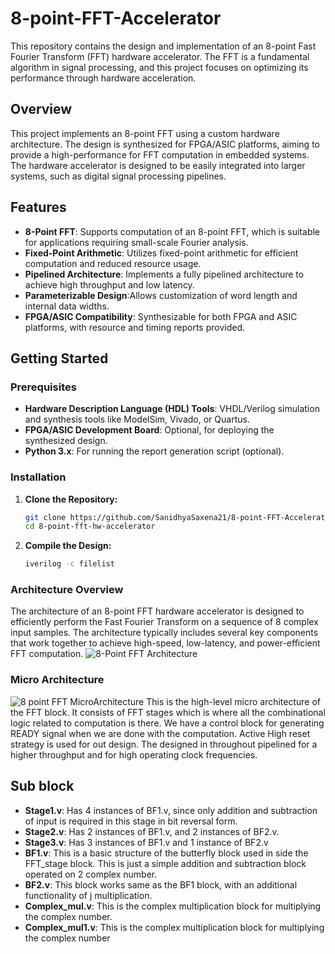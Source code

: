 # 8-point-FFT-Accelerator
This repository contains the design and implementation of an 8-point Fast Fourier Transform (FFT) hardware accelerator. The FFT is a fundamental algorithm in signal processing, and this project focuses on optimizing its performance through hardware acceleration. 

## Overview
This project implements an 8-point FFT using a custom hardware architecture. The design is synthesized for FPGA/ASIC platforms, aiming to provide a high-performance for FFT computation in embedded systems. The hardware accelerator is designed to be easily integrated into larger systems, such as digital signal processing pipelines.

## Features
- **8-Point FFT**: Supports computation of an 8-point FFT, which is suitable for applications requiring small-scale Fourier analysis.
- **Fixed-Point Arithmetic**: Utilizes fixed-point arithmetic for efficient computation and reduced resource usage.
- **Pipelined Architecture**: Implements a fully pipelined architecture to achieve high throughput and low latency.
- **Parameterizable Design**:Allows customization of word length and internal data widths.
- **FPGA/ASIC Compatibility**: Synthesizable for both FPGA and ASIC platforms, with resource and timing reports provided.



## Getting Started

### Prerequisites

- **Hardware Description Language (HDL) Tools**: VHDL/Verilog simulation and synthesis tools like ModelSim, Vivado, or Quartus.
- **FPGA/ASIC Development Board**: Optional, for deploying the synthesized design.
- **Python 3.x**: For running the report generation script (optional).

### Installation

1. **Clone the Repository:**
   ```bash
   git clone https://github.com/SanidhyaSaxena21/8-point-FFT-Accelerator.git
   cd 8-point-fft-hw-accelerator
   
1. **Compile the Design:**
   ```bash
   iverilog -c filelist
   
### Architecture Overview

The architecture of an 8-point FFT hardware accelerator is designed to efficiently perform the Fast Fourier Transform on a sequence of 8 complex input samples. The architecture typically includes several key components that work together to achieve high-speed, low-latency, and power-efficient FFT computation.
![8-Point FFT Architecture](https://github.com/SanidhyaSaxena21/8-point-FFT-Accelerator/blob/main/docs/8%20point%20top%20level.jpeg)

### Micro Architecture 
![8 point FFT MicroArchitecture](https://github.com/SanidhyaSaxena21/8-point-FFT-Accelerator/blob/main/docs/MicroArchitecture_8point_FFT.png)
This is the high-level micro architecture of the FFT block. It consists of FFT stages which is where all the combinational logic related to computation is there. We have a control block for generating READY signal when we are done with the computation. Active High reset strategy is used for out design. The designed in throughout pipelined for a higher throughput and for high operating clock frequencies. 

## Sub block
- **Stage1.v**: Has 4 instances of BF1.v, since only addition and subtraction of input is required in this stage in bit reversal form. 
- **Stage2.v**: Has 2 instances of BF1.v, and 2 instances of BF2.v. 
- **Stage3.v**: Has 3 instances of BF1.v and 1 instance of BF2.v 
- **BF1.v**: This is a basic structure of the butterfly block used in side the FFT_stage block. This is just a simple addition and subtraction block operated on 2 complex number. 
- **BF2.v**: This block works same as the BF1 block, with an additional functionality of j multiplication.
- **Complex_mul.v**: This is the complex multiplication block for multiplying the complex number.
- **Complex_mul1.v**: This is the complex multiplication block for multiplying the complex number





